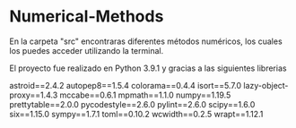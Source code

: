 # Numerical-Methods
En la carpeta "src" encontraras diferentes métodos numéricos, los cuales los puedes acceder utilizando la terminal.

El proyecto fue realizado en Python 3.9.1 y gracias a las siguientes librerias

astroid==2.4.2
autopep8==1.5.4
colorama==0.4.4
isort==5.7.0
lazy-object-proxy==1.4.3
mccabe==0.6.1
mpmath==1.1.0
numpy==1.19.5
prettytable==2.0.0
pycodestyle==2.6.0
pylint==2.6.0
scipy==1.6.0
six==1.15.0
sympy==1.7.1
toml==0.10.2
wcwidth==0.2.5
wrapt==1.12.1
